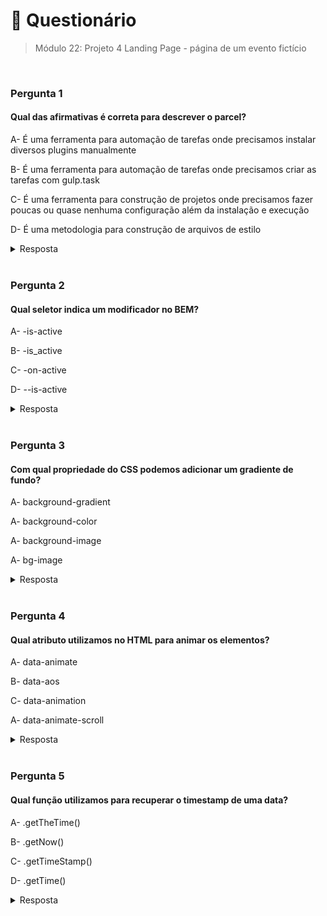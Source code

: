 # 📌 Questionário
> Módulo 22: Projeto 4 Landing Page - página de um evento fictício

<br>

### Pergunta 1
#### Qual das afirmativas é correta para descrever o parcel?
A- É uma ferramenta para automação de tarefas onde precisamos instalar diversos plugins manualmente

B- É uma ferramenta para automação de tarefas onde precisamos criar as tarefas com gulp.task

C- É uma ferramenta para construção de projetos onde precisamos fazer poucas ou quase nenhuma configuração além da instalação e execução

D- É uma metodologia para construção de arquivos de estilo

<details>
    <summary>Resposta</summary>

    É uma ferramenta para construção de projetos onde precisamos fazer poucas ou quase nenhuma configuração além da instalação e execução

    A alternativa correta é a opção "É uma ferramenta para construção de projetos onde precisamos fazer poucas ou quase nenhuma configuração além da instalação e execução". Parcel é uma ferramenta de construção de projetos que requer pouca ou nenhuma configuração adicional além da instalação e execução. Ele é projetado para automatizar muitas das tarefas de configuração comuns em projetos front-end, como a transpilação de código, empacotamento de módulos e carregamento de recursos. As demais opções estão erradas porque não representam adequadamente o Parcel.
</details>

<br>

### Pergunta 2
#### Qual seletor indica um modificador no BEM?

A- -is-active

B- -is_active

C- -on-active

D- --is-active

<details>
    <summary>Resposta</summary>
    
    --is-active

    A resposta correta é "--is-active" pois no BEM separamos o modificador utilizando dois traços.
</details>

<br>


### Pergunta 3
#### Com qual propriedade do CSS podemos adicionar um gradiente de fundo?
A- background-gradient

A- background-color

A- background-image

A- bg-image

<details>
    <summary>Resposta</summary>
    
    background-image

    A alternativa correta é a opção "background-image". A propriedade "background-image" é usada para definir uma imagem ou um gradiente como fundo de um elemento. Para criar um gradiente, você pode usar a função linear-gradient() ou radial-gradient() como valor para a propriedade "background-image".
</details>

<br>

### Pergunta 4
#### Qual atributo utilizamos no HTML para animar os elementos?
A- data-animate

B- data-aos

C- data-animation

A- data-animate-scroll

<details>
    <summary>Resposta</summary>
    
    data-aos

    A alternativa correta é a opção "data-aos". O atributo "data-aos" é frequentemente utilizado para animar elementos com a biblioteca de animações AOS (Animate On Scroll). AOS é uma biblioteca JavaScript que permite criar animações ao rolar a página, adicionando o atributo "data-aos" aos elementos que se deseja animar.
</details>

<br>

### Pergunta 5
#### Qual função utilizamos para recuperar o timestamp de uma data?
A- .getTheTime()

B- .getNow()

C- .getTimeStamp()

D- .getTime()

<details>
    <summary>Resposta</summary>
    
    .getTime()

    A alternativa correta é a opção ".getTime()". Para recuperar o timestamp de uma data em JavaScript, você pode utilizar o método ".getTime()" de um objeto do tipo Date. O método ".getTime()" retorna o valor numérico representando o número de milissegundos desde 1º de janeiro de 1970 (Epoch/Unix) até a data especificada.
</details>
